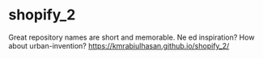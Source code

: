 # shopify_2
Great repository names are short and memorable. Ne ed inspiration? How about urban-invention?
https://kmrabiulhasan.github.io/shopify_2/ 
